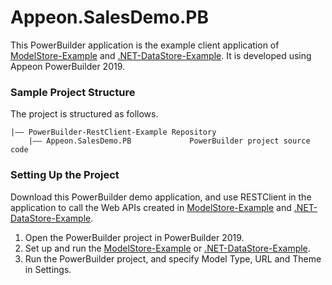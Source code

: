 # <b>Appeon.SalesDemo.PB</b>

This PowerBuilder application is the example client application of [ModelStore-Example](https://github.com/Appeon/ModelStore-Example) and [.NET-DataStore-Example](https://github.com/Appeon/.NET-DataStore-Example). It is developed using Appeon PowerBuilder 2019.

### Sample Project Structure

The project is structured as follows.

```
|—— PowerBuilder-RestClient-Example Repository 
	|—— Appeon.SalesDemo.PB				PowerBuilder project source code	
```

### Setting Up the Project

Download this PowerBuilder demo application, and use RESTClient in the application to call the Web APIs created in [ModelStore-Example](https://github.com/Appeon/ModelStore-Example) and [.NET-DataStore-Example](https://github.com/Appeon/.NET-DataStore-Example).

1. Open the PowerBuilder project in PowerBuilder 2019.
2. Set up and run the [ModelStore-Example](https://github.com/Appeon/ModelStore-Example) or [.NET-DataStore-Example](https://github.com/Appeon/.NET-DataStore-Example).
3. Run the PowerBuilder project, and specify Model Type, URL and Theme in Settings.

